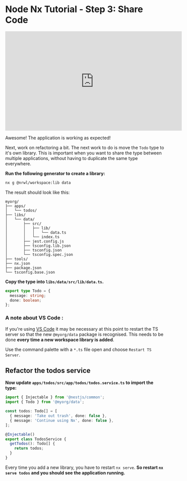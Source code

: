 # Node Nx Tutorial - Step 3: Share Code

<iframe loading="lazy" width="560" height="315" src="https://www.youtube.com/embed/MqqwOoKa-Ho" frameborder="0" allow="accelerometer; autoplay; encrypted-media; gyroscope; picture-in-picture; fullscreen"></iframe>

Awesome! The application is working as expected!

Next, work on refactoring a bit. The next work to do is move the `Todo` type to it's own library. This is important when you want to share the type between multiple applications, without having to duplicate the same type everywhere.

**Run the following generator to create a library:**

```bash
nx g @nrwl/workspace:lib data
```

The result should look like this:

```treeview
myorg/
├── apps/
│   └── todos/
├── libs/
│   └── data/
│       ├── src/
│       │   ├── lib/
│       │   │   └── data.ts
│       │   └── index.ts
│       ├── jest.config.js
│       ├── tsconfig.lib.json
│       ├── tsconfig.json
│       └── tsconfig.spec.json
├── tools/
├── nx.json
├── package.json
└── tsconfig.base.json
```

**Copy the type into `libs/data/src/lib/data.ts`.**

```typescript
export type Todo = {
  message: string;
  done: boolean;
};
```

### A note about VS Code :

If you're using [VS Code](https://code.visualstudio.com/) it may be necessary at this point to restart the TS server so that the new `@myorg/data` package is recognised. This needs to be done **every time a new workspace library is added**.

Use the command palette with a `*.ts` file open and choose `Restart TS Server`.

## Refactor the todos service

**Now update `apps/todos/src/app/todos/todos.service.ts` to import the type:**

```typescript
import { Injectable } from '@nestjs/common';
import { Todo } from '@myorg/data';

const todos: Todo[] = [
  { message: 'Take out trash', done: false },
  { message: 'Continue using Nx', done: false },
];

@Injectable()
export class TodosService {
  getTodos(): Todo[] {
    return todos;
  }
}
```

Every time you add a new library, you have to restart `nx serve`. **So restart `nx serve todos` and you should see the application running.**
